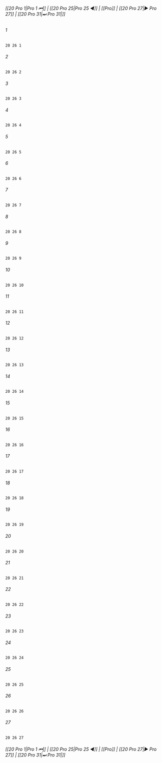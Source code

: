 
###### [[20 Pro 1|Pro 1 ⏮]] | [[20 Pro 25|Pro 25 ◀]] | [[Pro]] | [[20 Pro 27|▶ Pro 27]] | [[20 Pro 31|⏭ Pro 31|]]

###### 1
``` verse
20 26 1 
```
###### 2
``` verse
20 26 2 
```
###### 3
``` verse
20 26 3 
```
###### 4
``` verse
20 26 4 
```
###### 5
``` verse
20 26 5 
```
###### 6
``` verse
20 26 6 
```
###### 7
``` verse
20 26 7 
```
###### 8
``` verse
20 26 8 
```
###### 9
``` verse
20 26 9 
```
###### 10
``` verse
20 26 10 
```
###### 11
``` verse
20 26 11 
```
###### 12
``` verse
20 26 12 
```
###### 13
``` verse
20 26 13 
```
###### 14
``` verse
20 26 14 
```
###### 15
``` verse
20 26 15 
```
###### 16
``` verse
20 26 16 
```
###### 17
``` verse
20 26 17 
```
###### 18
``` verse
20 26 18 
```
###### 19
``` verse
20 26 19 
```
###### 20
``` verse
20 26 20 
```
###### 21
``` verse
20 26 21 
```
###### 22
``` verse
20 26 22 
```
###### 23
``` verse
20 26 23 
```
###### 24
``` verse
20 26 24 
```
###### 25
``` verse
20 26 25 
```
###### 26
``` verse
20 26 26 
```
###### 27
``` verse
20 26 27 
```

###### [[20 Pro 1|Pro 1 ⏮]] | [[20 Pro 25|Pro 25 ◀]] | [[Pro]] | [[20 Pro 27|▶ Pro 27]] | [[20 Pro 31|⏭ Pro 31|]]

